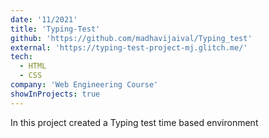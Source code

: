 ```yaml
---
date: '11/2021'
title: 'Typing-Test'
github: 'https://github.com/madhavijaival/Typing_test'
external: 'https://typing-test-project-mj.glitch.me/'
tech:
  - HTML
  - CSS
company: 'Web Engineering Course'
showInProjects: true
---
```


In this project created a Typing test time based environment
